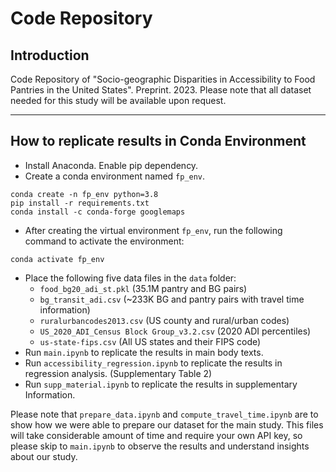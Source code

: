 # Code Repository

## Introduction 

Code Repository of "Socio-geographic Disparities in Accessibility to Food Pantries in the United States". Preprint. 2023. Please note that all dataset needed for this study will be available upon request. 

----------
## How to replicate results in Conda Environment

- Install Anaconda. Enable pip dependency. 
- Create a conda environment named `fp_env`. 

```conda
conda create -n fp_env python=3.8
pip install -r requirements.txt
conda install -c conda-forge googlemaps
```
- After creating the virtual environment `fp_env`, run the following command to activate the environment: 
```conda
conda activate fp_env
```

- Place the following five data files in the `data` folder:
    - `food_bg20_adi_st.pkl` (35.1M pantry and BG pairs)
    - `bg_transit_adi.csv` (~233K BG and pantry pairs with travel time information)
    - `ruralurbancodes2013.csv` (US county and rural/urban codes)
    - `US_2020_ADI_Census Block Group_v3.2.csv` (2020 ADI percentiles)
    - `us-state-fips.csv` (All US states and their FIPS code)
- Run `main.ipynb` to replicate the results in main body texts. 
- Run `accessibility_regression.ipynb` to replicate the results in regression analysis. (Supplementary Table 2)
- Run `supp_material.ipynb` to replicate the results in supplementary Information. 


Please note that `prepare_data.ipynb` and `compute_travel_time.ipynb` are to show how we were able to prepare our dataset for the main study. This files will take considerable amount of time and require your own API key, so please skip to `main.ipynb` to observe the results and understand insights about our study. 
